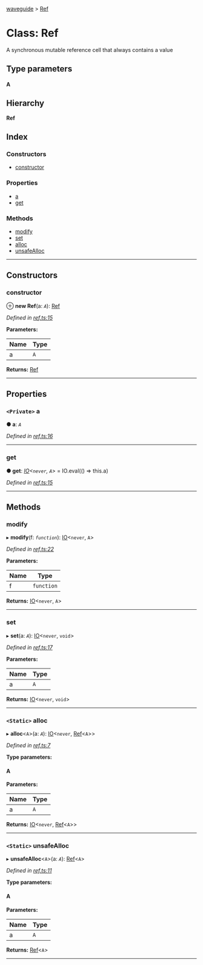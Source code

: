 [waveguide](../README.md) > [Ref](../classes/ref.md)

# Class: Ref

A synchronous mutable reference cell that always contains a value

## Type parameters
#### A 
## Hierarchy

**Ref**

## Index

### Constructors

* [constructor](ref.md#constructor)

### Properties

* [a](ref.md#a)
* [get](ref.md#get)

### Methods

* [modify](ref.md#modify)
* [set](ref.md#set)
* [alloc](ref.md#alloc)
* [unsafeAlloc](ref.md#unsafealloc)

---

## Constructors

<a id="constructor"></a>

###  constructor

⊕ **new Ref**(a: *`A`*): [Ref](ref.md)

*Defined in [ref.ts:15](https://github.com/rzeigler/waveguide/blob/c6446d5/packages/waveguide/src/ref.ts#L15)*

**Parameters:**

| Name | Type |
| ------ | ------ |
| a | `A` |

**Returns:** [Ref](ref.md)

___

## Properties

<a id="a"></a>

### `<Private>` a

**● a**: *`A`*

*Defined in [ref.ts:16](https://github.com/rzeigler/waveguide/blob/c6446d5/packages/waveguide/src/ref.ts#L16)*

___
<a id="get"></a>

###  get

**● get**: *[IO](io.md)<`never`, `A`>* =  IO.eval(() => this.a)

*Defined in [ref.ts:15](https://github.com/rzeigler/waveguide/blob/c6446d5/packages/waveguide/src/ref.ts#L15)*

___

## Methods

<a id="modify"></a>

###  modify

▸ **modify**(f: *`function`*): [IO](io.md)<`never`, `A`>

*Defined in [ref.ts:22](https://github.com/rzeigler/waveguide/blob/c6446d5/packages/waveguide/src/ref.ts#L22)*

**Parameters:**

| Name | Type |
| ------ | ------ |
| f | `function` |

**Returns:** [IO](io.md)<`never`, `A`>

___
<a id="set"></a>

###  set

▸ **set**(a: *`A`*): [IO](io.md)<`never`, `void`>

*Defined in [ref.ts:17](https://github.com/rzeigler/waveguide/blob/c6446d5/packages/waveguide/src/ref.ts#L17)*

**Parameters:**

| Name | Type |
| ------ | ------ |
| a | `A` |

**Returns:** [IO](io.md)<`never`, `void`>

___
<a id="alloc"></a>

### `<Static>` alloc

▸ **alloc**<`A`>(a: *`A`*): [IO](io.md)<`never`, [Ref](ref.md)<`A`>>

*Defined in [ref.ts:7](https://github.com/rzeigler/waveguide/blob/c6446d5/packages/waveguide/src/ref.ts#L7)*

**Type parameters:**

#### A 
**Parameters:**

| Name | Type |
| ------ | ------ |
| a | `A` |

**Returns:** [IO](io.md)<`never`, [Ref](ref.md)<`A`>>

___
<a id="unsafealloc"></a>

### `<Static>` unsafeAlloc

▸ **unsafeAlloc**<`A`>(a: *`A`*): [Ref](ref.md)<`A`>

*Defined in [ref.ts:11](https://github.com/rzeigler/waveguide/blob/c6446d5/packages/waveguide/src/ref.ts#L11)*

**Type parameters:**

#### A 
**Parameters:**

| Name | Type |
| ------ | ------ |
| a | `A` |

**Returns:** [Ref](ref.md)<`A`>

___

